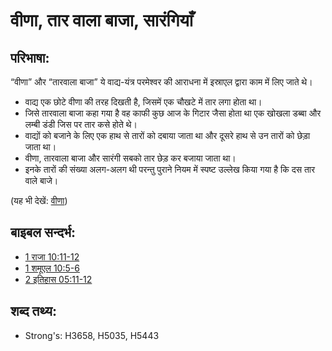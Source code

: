 # वीणा, तार वाला बाजा, सारंगियाँ #

## परिभाषा: ##

“वीणा” और “तारवाला बाजा” ये वाद्य-यंत्र परमेश्वर की आराधना में इस्राएल द्वारा काम में लिए जाते थे।

* वाद्य एक छोटे वीणा की तरह दिखती है, जिसमें एक चौखटे में तार लगा होता था।
* जिसे तारवाला बाजा कहा गया है वह काफी कुछ आज के गिटार जैसा होता था एक खोखला डब्बा और लम्बी डंडी जिस पर तार कसे होते थे।
* वाद्यों को बजाने के लिए एक हाथ से तारों को दबाया जाता था और दूसरे हाथ से उन तारों को छेड़ा जाता था।
* वीणा, तारवाला बाजा और सारंगी सबको तार छेड़ कर बजाया जाता था।
* इनके तारों की संख्या अलग-अलग थी परन्तु पुराने नियम में स्पष्ट उल्लेख किया गया है कि दस तार वाले बाजे।
 

(यह भी देखें: [वीणा](../other/harp.md))

## बाइबल सन्दर्भ: ##

* [1 राजा 10:11-12](rc://hi/tn/help/1ki/10/11)
* [1 शमूएल 10:5-6](rc://hi/tn/help/1sa/10/05)
* [2 इतिहास 05:11-12](rc://hi/tn/help/2ch/05/11)

## शब्द तथ्य: ##

* Strong's: H3658, H5035, H5443

